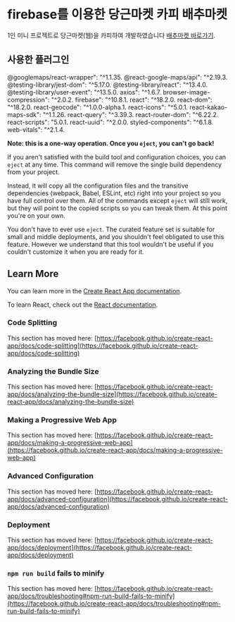 # firebase를 이용한 당근마켓 카피 배추마켓

1인 미니 프로젝트로 당근마켓(웹)을 카피하여 개발하였습니다 [배추마켓 바로가기](https://github.com/alsendrha/firebaseCRUD).

## 사용한 플러그인

@googlemaps/react-wrapper": "^1.1.35.
@react-google-maps/api": "^2.19.3.
@testing-library/jest-dom": "^5.17.0.
@testing-library/react": "^13.4.0.
@testing-library/user-event": "^13.5.0.
axios": "^1.6.7.
browser-image-compression": "^2.0.2.
firebase": "^10.8.1.
react": "^18.2.0.
react-dom": "^18.2.0.
react-geocode": "^1.0.0-alpha.1.
react-icons": "^5.0.1.
react-kakao-maps-sdk": "^1.1.26.
react-query": "^3.39.3.
react-router-dom": "^6.22.2.
react-scripts": "5.0.1.
react-uuid": "^2.0.0.
styled-components": "^6.1.8.
web-vitals": "^2.1.4.

**Note: this is a one-way operation. Once you `eject`, you can't go back!**

If you aren't satisfied with the build tool and configuration choices, you can `eject` at any time. This command will remove the single build dependency from your project.

Instead, it will copy all the configuration files and the transitive dependencies (webpack, Babel, ESLint, etc) right into your project so you have full control over them. All of the commands except `eject` will still work, but they will point to the copied scripts so you can tweak them. At this point you're on your own.

You don't have to ever use `eject`. The curated feature set is suitable for small and middle deployments, and you shouldn't feel obligated to use this feature. However we understand that this tool wouldn't be useful if you couldn't customize it when you are ready for it.

## Learn More

You can learn more in the [Create React App documentation](https://facebook.github.io/create-react-app/docs/getting-started).

To learn React, check out the [React documentation](https://reactjs.org/).

### Code Splitting

This section has moved here: [https://facebook.github.io/create-react-app/docs/code-splitting](https://facebook.github.io/create-react-app/docs/code-splitting)

### Analyzing the Bundle Size

This section has moved here: [https://facebook.github.io/create-react-app/docs/analyzing-the-bundle-size](https://facebook.github.io/create-react-app/docs/analyzing-the-bundle-size)

### Making a Progressive Web App

This section has moved here: [https://facebook.github.io/create-react-app/docs/making-a-progressive-web-app](https://facebook.github.io/create-react-app/docs/making-a-progressive-web-app)

### Advanced Configuration

This section has moved here: [https://facebook.github.io/create-react-app/docs/advanced-configuration](https://facebook.github.io/create-react-app/docs/advanced-configuration)

### Deployment

This section has moved here: [https://facebook.github.io/create-react-app/docs/deployment](https://facebook.github.io/create-react-app/docs/deployment)

### `npm run build` fails to minify

This section has moved here: [https://facebook.github.io/create-react-app/docs/troubleshooting#npm-run-build-fails-to-minify](https://facebook.github.io/create-react-app/docs/troubleshooting#npm-run-build-fails-to-minify)
